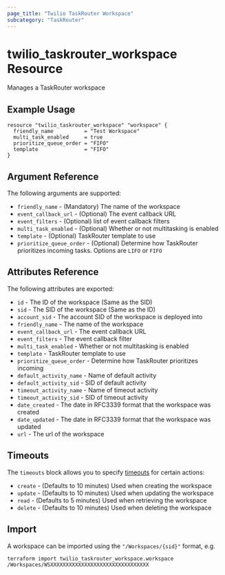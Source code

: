 ```yaml
---
page_title: "Twilio TaskRouter Workspace"
subcategory: "TaskRouter"
---
```


# twilio_taskrouter_workspace Resource

Manages a TaskRouter workspace

## Example Usage

```hcl
resource "twilio_taskrouter_workspace" "workspace" {
  friendly_name          = "Test Workspace"
  multi_task_enabled     = true
  prioritize_queue_order = "FIFO"
  template               = "FIFO"
}
```

## Argument Reference

The following arguments are supported:

- `friendly_name` - (Mandatory) The name of the workspace
- `event_callback_url` - (Optional) The event callback URL
- `event_filters` - (Optional) list of event callback filters
- `multi_task_enabled` - (Optional) Whether or not multitasking is enabled
- `template` - (Optional) TaskRouter template to use
- `prioritize_queue_order` - (Optional) Determine how TaskRouter prioritizes incoming tasks. Options are `LIFO` or `FIFO`

## Attributes Reference

The following attributes are exported:

- `id` - The ID of the workspace (Same as the SID)
- `sid` - The SID of the workspace (Same as the ID)
- `account_sid` - The account SID of the workspace is deployed into
- `friendly_name` - The name of the workspace
- `event_callback_url` - The event callback URL
- `event_filters` - The event callback filter
- `multi_task_enabled` - Whether or not multitasking is enabled
- `template` - TaskRouter template to use
- `prioritize_queue_order` - Determine how TaskRouter prioritizes incoming
- `default_activity_name` - Name of default activity
- `default_activity_sid` - SID of default activity
- `timeout_activity_name` - Name of timeout activity
- `timeout_activity_sid` - SID of timeout activity
- `date_created` - The date in RFC3339 format that the workspace was created
- `date_updated` - The date in RFC3339 format that the workspace was updated
- `url` - The url of the workspace

## Timeouts

The `timeouts` block allows you to specify [timeouts](https://www.terraform.io/docs/configuration/resources.html#timeouts) for certain actions:

- `create` - (Defaults to 10 minutes) Used when creating the workspace
- `update` - (Defaults to 10 minutes) Used when updating the workspace
- `read` - (Defaults to 5 minutes) Used when retrieving the workspace
- `delete` - (Defaults to 10 minutes) Used when deleting the workspace

## Import

A workspace can be imported using the `"/Workspaces/{sid}"` format, e.g.

```shell
terraform import twilio_taskrouter_workspace.workspace /Workspaces/WSXXXXXXXXXXXXXXXXXXXXXXXXXXXXXXXX
```
